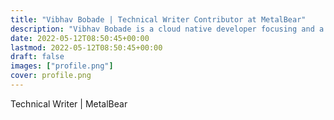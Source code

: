 ```yaml
---
title: "Vibhav Bobade | Technical Writer Contributor at MetalBear"
description: "Vibhav Bobade is a cloud native developer focusing and a technical writer contributor at MetalBear"
date: 2022-05-12T08:50:45+00:00
lastmod: 2022-05-12T08:50:45+00:00
draft: false
images: ["profile.png"]
cover: profile.png
---
```


Technical Writer | MetalBear